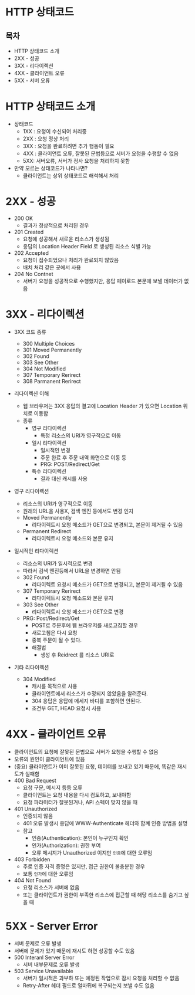 # HTTP 상태코드

## 목차
- HTTP 상태코드 소개
- 2XX - 성공
- 3XX - 리다이렉션
- 4XX - 클라이언트 오류
- 5XX - 서버 오류

# HTTP 상태코드 소개
- 상태코드
    - 1XX : 요청이 수신되어 처리중
    - 2XX : 요청 정상 처리
    - 3XX : 요청을 완료하려면 추가 행동이 필요
    - 4XX : 클라이언트 오류, 잘못된 문법등으로 서버가 요청을 수행할 수 없음
    - 5XX: 서버오류, 서버가 정사 요청을 처리하지 못함
- 만약 모르는 상태코드가 나타나면?
    - 클라이언트는 상위 상태코드로 해석해서 처리

# 2XX - 성공
- 200 OK
    - 결과가 정상적으로 처리된 경우
- 201 Created
    - 요청에 성공해서 새로운 리소스가 생성됨
    - 응답의 Location Header Field 로 생성된 리소스 식별 가능 
- 202 Accepted
    - 요청이 접수되었으나 처리가 완료되지 않았음
    - 배치 처리 같은 곳에서 사용
- 204 No Contnet
    - 서버가 요청을 성공적으로 수행했지만, 응답 페이로드 본문에 보낼 데이터가 없음

# 3XX - 리다이렉션
- 3XX 코드 종류
    - 300 Multiple Choices
    - 301 Moved Permanently
    - 302 Found
    - 303 See Other
    - 304 Not Modified
    - 307 Temporary Rerirect
    - 308 Parmanent Rerirect

- 리다이렉션 이해
    - 웹 브라우저는 3XX 응답의 결고에 Location Header 가 있으면 Location 위치로 이동함
    - 종류
        - 영구 리다이렉션
            - 특정 리소스의 URI가 영구적으로 이동
        - 일시 리다이렉션
            - 일시적인 변경
            - 주문 완료 후 주문 내역 화면으로 이동 등
            - PRG: POST/Redirect/Get
        - 특수 리다이렉션
            - 결과 대신 캐시를 사용

- 영구 리다이렉션
    - 리소스의 URI가 영구적으로 이동
    - 원래의 URL을 사용X, 검색 엔진 등에서도 변경 인지
    - Moved Permanently
        - 리다이렉트시 요청 메소드가 GET으로 변경되고, 본문이 제거될 수 있음
    - Permanent Redirect
        - 리다이렉트시 요청 메소드와 본문 유지

- 일시적인 리다이렉션
    - 리소스의 URI가 일시적으로 변경
    - 따라서 검색 엔진등에서 URL을 변경하면 안됨
    - 302 Found
        - 리다이렉트 요청시 메소드가 GET으로 변경되고, 본문이 제거될 수 있음
    - 307 Temporary Rerirect
        - 리다이렉트시 요청 메소드와 본문 유지
    - 303 See Other
        - 리다이렉트시 요청 메소드가 GET으로 변경
    - PRG: Post/Redirect/Get
        - POST로 주문후에 웹 브라우저를 새로고침할 경우
        - 새로고침은 다시 요청
        - 중복 주문이 될 수 있다.
        - 해결법
            - 생성 후 Reidrect 를 리소스 URI로

- 기타 리다이렉션
    - 304 Modified
        - 캐시를 목적으로 사용
        - 클라이언트에서 리소스가 수정되지 않았음을 알려준다.
        - 304 응답은 응답에 메세지 바디를 포함하면 안된다.
        - 조건부 GET, HEAD 요청시 사용
    
# 4XX - 클라이언트 오류
- 클라이언트의 요청에 잘못된 문법으로 서버가 요청을 수행할 수 없음
- 오류의 원인이 클라이언트에 있음
- (중요) 클라이언트가 이미 잘못된 요청, 데이터를 보내고 있기 때문에, 똑같은 재시도가 실패함
- 400 Bad Request
    - 요청 구문, 메시지 등등 오류
    - 클라이언트는 요청 내용을 다시 컴토하고, 보내야함
    - 요청 파라미터가 잘못된거나, API 스펙이 맞지 않을 때
- 401 Unauthorized
    - 인증되지 않음
    - 401 오류 발생시 응답에 WWW-Authenticate 헤더와 함꼐 인증 방법을 설명
    - 참고
        - 인증(Authentication): 본인이 누구인지 확인
        - 인가(Authorization): 권한 부여
        - 오류 메시지가 Unauthorized 이지만 `인증`에 대한 오류임
- 403 Forbidden
    - 주로 인증 자격 증명은 있지만, 접근 권한이 불충분한 경우
    - 보통 `인가`에 대한 오류임
- 404 Not Found
    - 요청 리소스가 서버에 없음
    - 또는 클라이언트가 권한이 부족한 리소스에 접근할 때 해당 리소스를 숨기고 싶을 때

# 5XX - Server Error
- 서버 문제로 오류 발생
- 서버에 문제가 있기 때문에 재시도 하면 성공할 수도 있음
- 500 Interanl Server Error
    - 서버 내부문제로 오류 발생
- 503 Service Unavailable
    - 서버가 일시적은 과부하 또는 예정된 작업으로 잠시 요청을 처리할 수 없음
    - Retry-After 헤더 필드로 얼마뒤에 복구되는지 보낼 수도 없음